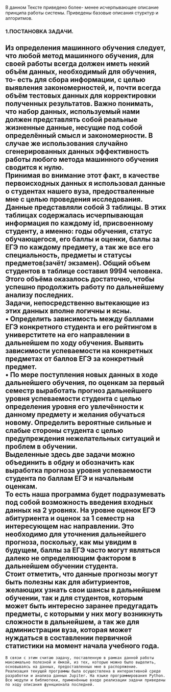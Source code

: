 В данном Тексте приведено более- менее исчерпывающее описание принципа работы системы. Приведены базовые описания стурктур и алгоритмов.  
### 1.ПОСТАНОВКА ЗАДАЧИ.  
Из определения машинного обучения  следует, что любой метод машинного обучения, для своей работы всегда должен иметь некий объём данных, необходимый для обучения, то- есть для сбора информации, с целью выявления закономерностей, и, почти всегда объём тестовых данных для корректировки полученных результатов. Важно понимать, что набор данных, используемый нами должен представлять собой реальные жизненные данные, несущие под собой определённый смысл и закономерности. В случае же использования случайно сгенерированных данных эффективность работы любого метода машинного обучения сводится к нулю.  
	Принимая во внимание этот факт, в качестве первоисходных данных я использовал данные о студентах нашего вуза, предостваленные мне с целью проведения исследования. Данные представляли собой 3 таблицы. В этих таблицах содержалась исчерпывающая информация по каждому id, присвоенному студенту, а именно: годы обучения, статус обучающегося, его баллы и оценки, баллы за ЕГЭ по каждому предмету, а так же все его специальность, предметы и статусы предметов(зачёт/ экзамен). Общий объем студентов в таблице составил 9994 человека. Этого объёма оказалось достаточно, чтобы успешно продолжить работу по дальнейшему анализу последних.   
Задачи, непосредственно вытекающие из этих данных вполне логичны и ясны.   
•	Определить зависимость между баллами ЕГЭ конкретного студента и его рейтингом в универститете на его направлении в дальнейшем по ходу обучения. Выявить зависимости успеваемости на конкретных предметах от баллов ЕГЭ за конкретный предмет.  
•	По мере поступления новых данных в ходе дальнейшего обучения, по оценкам за первый семестр выработать прогноз дальнейшего уровня успеваемости студента с целью определения уровня его увлечённости к данному предмету и желания обучаться новому. Определить вероятные сильные и слабые стороны студента с целью предупреждения нежелательных ситуаций и проблем в обучении.  
Выделенные здесь две задачи можно объединить в обдну и обозначить как выработка прогноза уровня успеваемости студента по баллам ЕГЭ и начальным оценкам.  
	То есть наша программа будет подразумевать под собой возможность введения входных данных на 2 уровнях. На уровне оценок ЕГЭ абитуриента и оценок за 1 семестр на интересующем нас направлении. Это необходимо для уточнения дальнейшего прогноза, поскольку, как мы увидим в будущем, баллы за ЕГЭ часто могут являться далеко не определяющим фактором в дальнейшем обучении студента.  
	Стоит отметить, что данные прогнозы могут быть полезны как для абитуриентов, желающих узнать свои шансы в дальнейшем обучении, так и для студентов, которым может быть интересно заранее предугадать предметы, с которыми у них могу возникнуть сложности в дальнейшем,  а так же  для администрации вуза, которая может нуждаться в составлении первичной статистики на момент начала учебного года.
---
	В связи с этим считаю задачу, поставленную в рамках данной работы максимально полезной и ёмкой, из тех, которые можно было выделить, основываясь на данных, предоставленных мне в распоряжение.  
	Реализация текущей программы была осуществлена в интерактивной среде разработки и анализа данных Jupiter. На языке программирования Python. Все модули и библиотеки, применённые входе реализации задачи приведены по ходу описания функционала последней.  

